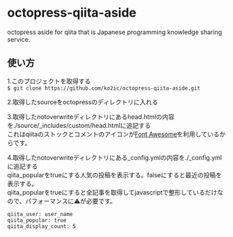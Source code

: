 octopress-qiita-aside
=====================

octopress aside for qiita that is Japanese programming knowledge sharing service.

## 使い方

1.このプロジェクトを取得する   
```$ git clone https://github.com/ko2ic/octopress-qiita-aside.git```

2.取得したsourceをoctopressのディレクトリに入れる    

3.取得したnotoverwriteディレクトリにあるhead.htmlの内容を./source/_includes/custom/head.htmlに追記する   
これはqiitaのストックとコメントのアイコンが[Font Awesome](http://fortawesome.github.io/Font-Awesome/)を利用しているからです。   

4.取得したnotoverwriteディレクトリにある_config.ymlの内容を./_config.ymlに追記する   
qiita_popularをtrueにする人気の投稿を表示する。falseにすると最近の投稿を表示する。   
qiita_popularをtrueにすると全記事を取得してjavascriptで整形しているだけなので、パフォーマンスに⚠が必要です。
```
qiita_user: user_name
qiita_popular: true
qiita_display_count: 5
```

